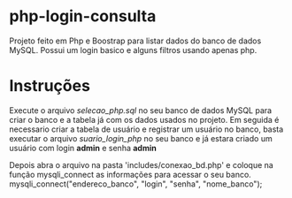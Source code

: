 # php-login-consulta
Projeto feito em Php e Boostrap para listar dados do banco de dados MySQL.
Possui um login basico e alguns filtros usando apenas php.
# Instruções
Execute o arquivo <i>selecao_php.sql</i> no seu banco de dados MySQL para criar o banco e a tabela já com os dados usados no projeto.
Em seguida é necessario criar a tabela de usuário e registrar um usuário no banco, basta executar o arquivo <i>suario_login_php</i> no seu banco e já estara criado um usuário com login <b>admin</b> e senha <b>admin</b> 

Depois abra o arquivo na pasta 'includes/conexao_bd.php' e coloque na função mysqli_connect as informações para acessar o seu banco.
mysqli_connect("endereco_banco", "login", "senha", "nome_banco");


